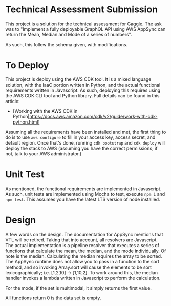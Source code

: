 # Technical Assessment Submission

This project is a solution for the technical assessment for Gaggle.  The ask was to "Implement a fully deployable GraphQL API using AWS AppSync can return the Mean, Median and Mode of a series of numbers".

As such, this follow the schema given, with modifications.  

# To Deploy

This project is deploy using the AWS CDK tool.  It is a mixed language solution, with the IaaC portion written in Python, and the actual functional requirements written in Javascript.  As such, deploying this requires using the AWS CDK CLI tool and Python library.  Full details can be found in this article:
* [Working with the AWS CDK in Python|https://docs.aws.amazon.com/cdk/v2/guide/work-with-cdk-python.html]

Assuming all the requirements have been installed and met, the first thing to do is to use ``aws configure`` to fill in your access key, access secret, and default region.  Once that's done, running ``cdk bootstrap`` and ``cdk deploy`` will deploy the stack to AWS (assuming you have the correct permissions; if not, talk to your AWS administrator.)

# Unit Test

As mentioned, the functional requirements are implemented in Javascript.  As such, unit tests are implemented using Mocha to test, execute ``npm i`` and ``npm test``.  This assumes you have the latest LTS version of node installed.

# Design

A few words on the design.  The documentation for AppSync mentions that VTL will be retired.  Taking that into account, all resolvers are Javascript.  The actual implementation is a pipeline resolver that executes a series of functions that calculate the mean, the median, and the mode individually.  Of note is the median.  Calculating the median requires the array to be sorted.  The AppSync runtime does not allow you to pass in a function to the sort method, and  so invoking Array.sort will cause the elements to be sort lexicographically; i.e. [1,2,10] -> [1,10,2]. To work around this, the median handler invokes a lambda written in Javascript to perform the calculation.

For the mode, if the set is multimodal, it simply returns the first value. 

All functions return 0 is the data set is empty. 